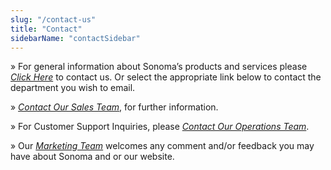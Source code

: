 ```yaml
---
slug: "/contact-us"
title: "Contact"
sidebarName: "contactSidebar"
---
```


» For general information about Sonoma’s products and services please [_Click Here_](mailto:info@sonomaservices.com) to contact us. Or select the appropriate link below to contact the department you wish to email.

» [_Contact Our Sales Team_](mailto:sales@sonomaservices.com), for further information.

» For Customer Support Inquiries, please [_Contact Our Operations Team_](mailto:operations@sonomaservices.com).

» Our [_Marketing Team_](mailto:marketing@sonomaservices.com) welcomes any comment and/or feedback you may have about Sonoma and or our website.
